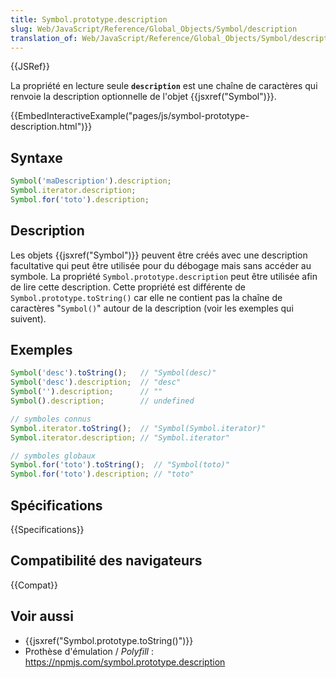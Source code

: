 ```yaml
---
title: Symbol.prototype.description
slug: Web/JavaScript/Reference/Global_Objects/Symbol/description
translation_of: Web/JavaScript/Reference/Global_Objects/Symbol/description
---
```


{{JSRef}}

La propriété en lecture seule **`description`** est une chaîne de caractères qui renvoie la description optionnelle de l'objet {{jsxref("Symbol")}}.

{{EmbedInteractiveExample("pages/js/symbol-prototype-description.html")}}

## Syntaxe

```js
Symbol('maDescription').description;
Symbol.iterator.description;
Symbol.for('toto').description;
```

## Description

Les objets {{jsxref("Symbol")}} peuvent être créés avec une description facultative qui peut être utilisée pour du débogage mais sans accéder au symbole. La propriété `Symbol.prototype.description` peut être utilisée afin de lire cette description. Cette propriété est différente de `Symbol.prototype.toString()` car elle ne contient pas la chaîne de caractères "`Symbol()`" autour de la description (voir les exemples qui suivent).

## Exemples

```js
Symbol('desc').toString();   // "Symbol(desc)"
Symbol('desc').description;  // "desc"
Symbol('').description;      // ""
Symbol().description;        // undefined

// symboles connus
Symbol.iterator.toString();  // "Symbol(Symbol.iterator)"
Symbol.iterator.description; // "Symbol.iterator"

// symboles globaux
Symbol.for('toto').toString();  // "Symbol(toto)"
Symbol.for('toto').description; // "toto"
```

## Spécifications

{{Specifications}}

## Compatibilité des navigateurs

{{Compat}}

## Voir aussi

- {{jsxref("Symbol.prototype.toString()")}}
- Prothèse d'émulation / _Polyfill_ : <https://npmjs.com/symbol.prototype.description>
